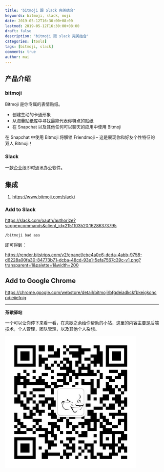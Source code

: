 ```yaml
---
title: 'bitmoji 跟 Slack 完美结合'
keywords: bitmoji, slack, moji
date: 2019-05-12T16:30:00+08:00
lastmod: 2019-05-12T16:30:00+08:00
draft: false
description: 'bitmoji 跟 slack 完美结合'
categories: [tools]
tags: [bitmoji, slack]
comments: true
author: mai
---
```


## 产品介绍

### bitmoji

Bitmoji 是你专属的表情贴纸。

+ 创建生动的卡通形象
+ 从海量贴纸库中寻找最能代表你特点的贴纸
+ 在 Snapchat 以及其他任何可以聊天的应用中使用 Bitmoji

在 Snapchat 中使用 Bitmoji 将解锁 Friendmoji – 这是展现你和好友个性特征的双人 Bitmoji！

### Slack

一款企业级即时通讯办公软件。

## 集成

1. https://www.bitmoji.com/slack/

### Add to Slack

https://slack.com/oauth/authorize?scope=commands&client_id=2151103520.16286373795

```sh
/bitmoji bad ass 
```

即可得到：

https://render.bitstrips.com/v2/cpanel/ebc4a0c6-dcda-4abb-9758-d6228a00fa30-84773b71-dcba-48cd-93e1-5efa7567c39c-v1.png?transparent=1&palette=1&width=200

## Add to Google Chrome

https://chrome.google.com/webstore/detail/bitmoji/bfgdeiadkckfbkeigkoncpdieiiefpig

----

**茶歇驿站**

一个可以让你停下来看一看，在茶歇之余给你帮助的小站，这里的内容主要是后端技术，个人管理，团队管理，以及其他个人杂想。

![茶歇驿站二维码](https://raw.githubusercontent.com/yangwenmai/maiyang.me/master/blog/tech_tea.jpg)
